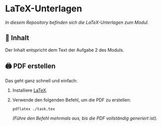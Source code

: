 # LaTeX-Unterlagen

_In diesem Repository befinden sich die LaTeX-Unterlagen zum Modul._

## 📄 Inhalt

Der Inhalt entspricht dem Text der Aufgabe 2 des Moduls.

## 🖨 PDF erstellen

Das geht ganz schnell und einfach:

1. Installiere [LaTeX](https://tug.org/texlive/).
2. Verwende den folgenden Befehl, um die PDF zu erstellen:

   ```bash
   pdflatex ./task.tex
   ```

   _(Führe den Befehl mehrmals aus, bis die PDF vollständig generiert ist)._

